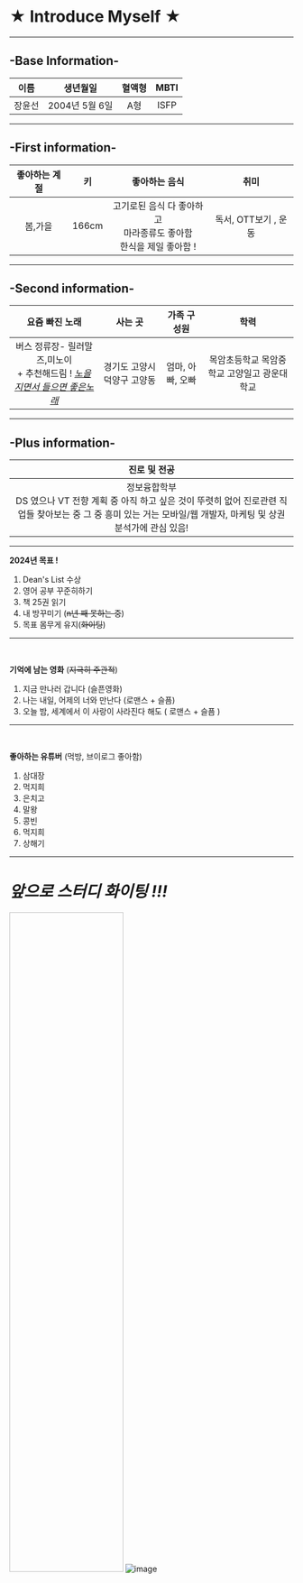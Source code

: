 #  ★ Introduce Myself ★
---

## -Base Information-


| 이름 | 생년월일 | 혈액형 | MBTI |
|:--:|:--:|:--:|:--:|
| 장윤선 | 2004년 5월 6일 | A형 | ISFP |

---
 ## -First information-


| 좋아하는 계절 | 키 | 좋아하는 음식 | 취미 |
|:--:|:--:|:--:|:--:|
| 봄,가을 | 166cm | 고기로된 음식 다 좋아하고 <br> 마라종류도 좋아함 <br> 한식을 제일 좋아함 ! | 독서, OTT보기 , 운동 |

---

## -Second information-

| 요즘 빠진 노래 | 사는 곳 | 가족 구성원 | 학력 |
|:--:|:--:|:--:|:--:|
| 버스 정류장- 릴러말즈,미노이 <br> + 추천해드림 ! [*노을지면서 들으면 좋은노래*](https://youtu.be/muLqukEiVm4?si=-jchFGujNOfn5Ha6) |경기도 고양시 덕양구 고양동 | 엄마, 아빠, 오빠 | 목암초등학교<bro> 목암중학교<bro> 고양일고 <bro> 광운대학교 |

---

## -Plus information-

| 진로 및 전공 |
|:--:|
| 정보융합학부 <br>  DS 였으나 VT 전향 계획 중 아직 하고 싶은 것이 뚜렷히 없어 진로관련 직업들 찾아보는 중 그 중 흥미 있는 거는 모바일/웹 개발자, 마케팅 및 상권 분석가에 관심 있음! |

---

**2024년 목표 !**
1. Dean's List 수상
2. 영어 공부 꾸준히하기
3. 책 25권 읽기
4. 내 방꾸미기 (~~n년 째 못하는 중~~)
5. 목표 몸무게 유지(~~화이팅~~)

---
<br>

**기억에 남는 영화** (~~지극히 주관적~~)
1. 지금 만나러 갑니다 (슬픈영화)
2. 나는 내일, 어제의 너와 만난다 (로맨스 + 슬픔)
3. 오늘 밤, 세계에서 이 사랑이 사라진다 해도 ( 로맨스 + 슬픔 )

---
<br>

**좋아하는 유튜버** (먹방, 브이로그 좋아함)
1. 삼대장
2. 먹지희
3. 은치고
4. 말왕
5. 콩빈
6. 먹지희
7. 상해기

---

# *앞으로 스터디 화이팅 !!!*

<img width= "40%" height="30%"> ![image](https://github.com/seongyun4359/Front-end_Study/assets/162299077/85468ec2-f73b-4a38-a77d-232575895318)


